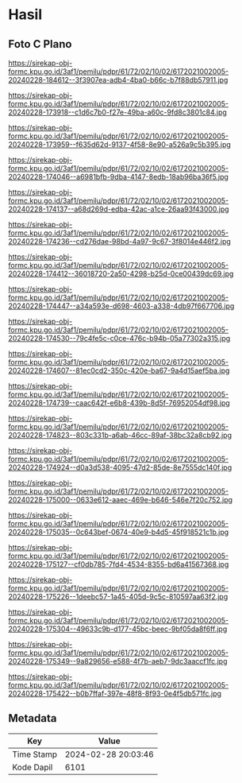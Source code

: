 # Hasil

## Foto C Plano

https://sirekap-obj-formc.kpu.go.id/3af1/pemilu/pdpr/61/72/02/10/02/6172021002005-20240228-184612--3f3907ea-adb4-4ba0-b66c-b7f88db57911.jpg

https://sirekap-obj-formc.kpu.go.id/3af1/pemilu/pdpr/61/72/02/10/02/6172021002005-20240228-173918--c1d6c7b0-f27e-49ba-a60c-9fd8c3801c84.jpg

https://sirekap-obj-formc.kpu.go.id/3af1/pemilu/pdpr/61/72/02/10/02/6172021002005-20240228-173959--f635d62d-9137-4f58-8e90-a526a9c5b395.jpg

https://sirekap-obj-formc.kpu.go.id/3af1/pemilu/pdpr/61/72/02/10/02/6172021002005-20240228-174046--a6981bfb-9dba-4147-8edb-18ab96ba36f5.jpg

https://sirekap-obj-formc.kpu.go.id/3af1/pemilu/pdpr/61/72/02/10/02/6172021002005-20240228-174137--a68d269d-edba-42ac-a1ce-26aa93f43000.jpg

https://sirekap-obj-formc.kpu.go.id/3af1/pemilu/pdpr/61/72/02/10/02/6172021002005-20240228-174236--cd276dae-98bd-4a97-9c67-3f8014e446f2.jpg

https://sirekap-obj-formc.kpu.go.id/3af1/pemilu/pdpr/61/72/02/10/02/6172021002005-20240228-174412--36018720-2a50-4298-b25d-0ce00439dc69.jpg

https://sirekap-obj-formc.kpu.go.id/3af1/pemilu/pdpr/61/72/02/10/02/6172021002005-20240228-174447--a34a593e-d698-4603-a338-4db97f667706.jpg

https://sirekap-obj-formc.kpu.go.id/3af1/pemilu/pdpr/61/72/02/10/02/6172021002005-20240228-174530--79c4fe5c-c0ce-476c-b94b-05a77302a315.jpg

https://sirekap-obj-formc.kpu.go.id/3af1/pemilu/pdpr/61/72/02/10/02/6172021002005-20240228-174607--81ec0cd2-350c-420e-ba67-9a4d15aef5ba.jpg

https://sirekap-obj-formc.kpu.go.id/3af1/pemilu/pdpr/61/72/02/10/02/6172021002005-20240228-174739--caac642f-e6b8-439b-8d5f-76952054df98.jpg

https://sirekap-obj-formc.kpu.go.id/3af1/pemilu/pdpr/61/72/02/10/02/6172021002005-20240228-174823--803c331b-a6ab-46cc-89af-38bc32a8cb92.jpg

https://sirekap-obj-formc.kpu.go.id/3af1/pemilu/pdpr/61/72/02/10/02/6172021002005-20240228-174924--d0a3d538-4095-47d2-85de-8e7555dc140f.jpg

https://sirekap-obj-formc.kpu.go.id/3af1/pemilu/pdpr/61/72/02/10/02/6172021002005-20240228-175000--0633e612-aaec-469e-b646-546e7f20c752.jpg

https://sirekap-obj-formc.kpu.go.id/3af1/pemilu/pdpr/61/72/02/10/02/6172021002005-20240228-175035--0c643bef-0674-40e9-b4d5-45f918521c1b.jpg

https://sirekap-obj-formc.kpu.go.id/3af1/pemilu/pdpr/61/72/02/10/02/6172021002005-20240228-175127--cf0db785-7fd4-4534-8355-bd6a41567368.jpg

https://sirekap-obj-formc.kpu.go.id/3af1/pemilu/pdpr/61/72/02/10/02/6172021002005-20240228-175226--1deebc57-1a45-405d-9c5c-810597aa63f2.jpg

https://sirekap-obj-formc.kpu.go.id/3af1/pemilu/pdpr/61/72/02/10/02/6172021002005-20240228-175304--49633c9b-d177-45bc-beec-9bf05da8f6ff.jpg

https://sirekap-obj-formc.kpu.go.id/3af1/pemilu/pdpr/61/72/02/10/02/6172021002005-20240228-175349--9a829656-e588-4f7b-aeb7-9dc3aaccf1fc.jpg

https://sirekap-obj-formc.kpu.go.id/3af1/pemilu/pdpr/61/72/02/10/02/6172021002005-20240228-175422--b0b7ffaf-397e-48f8-8f93-0e4f5db571fc.jpg


## Metadata

| Key        | Value               |
| ---------- | ------------------- |
| Time Stamp | 2024-02-28 20:03:46 |
| Kode Dapil | 6101                |



